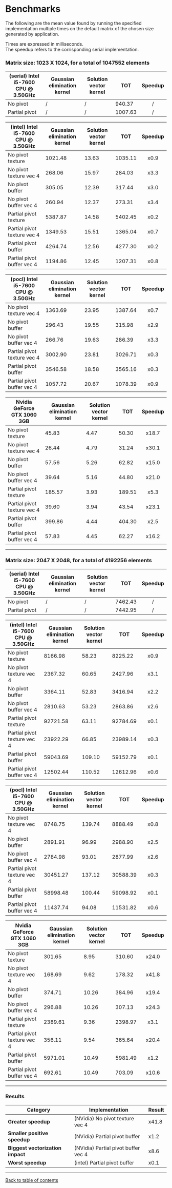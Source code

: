 # Benchmarks

The following are the mean value found by running the specified implementation multiple times on the default matrix of the chosen size generated by application.

Times are expressed in milliseconds.  
The speedup refers to the corrisponding serial implementation.

### **Matrix size:** 1023 X 1024, for a total of 1047552 elements

| (serial) Intel i5-7600 CPU @ 3.50GHz | Gaussian elimination kernel | Solution vector kernel | TOT | Speedup |
| - | - | - | - | :-: |
| No pivot | / | / | 940.37 | / |
| Partial pivot | / | / | 1007.63 | / |

| (intel) Intel i5-7600 CPU @ 3.50GHz | Gaussian elimination kernel | Solution vector kernel | TOT | Speedup |
| - | - | - | - | :-: |
| No pivot texture | 1021.48 | 13.63 | 1035.11 | x0.9 |
| No pivot texture vec 4 | 268.06 | 15.97 | 284.03 | x3.3 |
| No pivot buffer | 305.05 | 12.39 | 317.44 | x3.0 |
| No pivot buffer vec 4 | 260.94 | 12.37 | 273.31 | x3.4 |
| Partial pivot texture | 5387.87 | 14.58 | 5402.45 | x0.2 |
| Partial pivot texture vec 4 | 1349.53 | 15.51 | 1365.04 | x0.7 |
| Partial pivot buffer | 4264.74 | 12.56 | 4277.30 | x0.2 |
| Partial pivot buffer vec 4 | 1194.86 | 12.45 | 1207.31 | x0.8 |

| (pocl) Intel i5-7600 CPU @ 3.50GHz | Gaussian elimination kernel | Solution vector kernel | TOT | Speedup |
| - | - | - | - | :-: |
| No pivot texture vec 4 | 1363.69 | 23.95 | 1387.64 | x0.7 |
| No pivot buffer | 296.43 | 19.55 | 315.98 | x2.9 |
| No pivot buffer vec 4 | 266.76 | 19.63 | 286.39 | x3.3 |
| Partial pivot texture vec 4 | 3002.90 | 23.81 | 3026.71 | x0.3 |
| Partial pivot buffer | 3546.58 | 18.58 | 3565.16 | x0.3 |
| Partial pivot buffer vec 4 | 1057.72 | 20.67 | 1078.39 | x0.9 |

| Nvidia GeForce GTX 1060 3GB | Gaussian elimination kernel | Solution vector kernel | TOT | Speedup |
| - | - | - | - | :-: |
| No pivot texture | 45.83 | 4.47 | 50.30 | x18.7 |
| No pivot texture vec 4 | 26.44 | 4.79 | 31.24 | x30.1 |
| No pivot buffer | 57.56 | 5.26 | 62.82 | x15.0 |
| No pivot buffer vec 4 | 39.64 | 5.16 | 44.80 | x21.0 |
| Partial pivot texture | 185.57 | 3.93 | 189.51 | x5.3 |
| Partial pivot texture vec 4 | 39.60 | 3.94 | 43.54 | x23.1 |
| Partial pivot buffer | 399.86 | 4.44 | 404.30 | x2.5 |
| Partial pivot buffer vec 4 | 57.83 | 4.45 | 62.27 | x16.2 |

---

### **Matrix size:** 2047 X 2048, for a total of 4192256 elements

| (serial) Intel i5-7600 CPU @ 3.50GHz | Gaussian elimination kernel | Solution vector kernel | TOT | Speedup |
| - | - | - | - | :-: |
| No pivot | / | / | 7462.43 | / |
| Parital pivot | / | / | 7442.95 | / |

| (intel) Intel i5-7600 CPU @ 3.50GHz | Gaussian elimination kernel | Solution vector kernel | TOT | Speedup |
| - | - | - | - | :-: |
| No pivot texture | 8166.98 | 58.23 | 8225.22 | x0.9 |
| No pivot texture vec 4 | 2367.32 | 60.65 | 2427.96 | x3.1 |
| No pivot buffer | 3364.11 | 52.83 | 3416.94 | x2.2 |
| No pivot buffer vec 4 | 2810.63 | 53.23 | 2863.86 | x2.6 |
| Partial pivot texture | 92721.58 | 63.11 | 92784.69 | x0.1 |
| Partial pivot texture vec 4 | 23922.29 | 66.85 | 23989.14 | x0.3 |
| Partial pivot buffer | 59043.69 | 109.10 | 59152.79 | x0.1 |
| Partial pivot buffer vec 4 | 12502.44 | 110.52 | 12612.96 | x0.6 |

| (pocl) Intel i5-7600 CPU @ 3.50GHz | Gaussian elimination kernel | Solution vector kernel | TOT | Speedup |
| - | - | - | - | :-: |
| No pivot texture vec 4 | 8748.75 | 139.74 | 8888.49 | x0.8 |
| No pivot buffer | 2891.91 | 96.99 | 2988.90 | x2.5 |
| No pivot buffer vec 4 | 2784.98 | 93.01 | 2877.99 | x2.6 |
| Partial pivot texture vec 4 | 30451.27 | 137.12 | 30588.39 | x0.3 |
| Partial pivot buffer | 58998.48 | 100.44 | 59098.92 | x0.1 |
| Partial pivot buffer vec 4 | 11437.74 | 94.08 | 11531.82 | x0.6 |

| Nvidia GeForce GTX 1060 3GB | Gaussian elimination kernel | Solution vector kernel | TOT | Speedup |
| - | - | - | - | :-: |
| No pivot texture | 301.65 | 8.95 | 310.60 | x24.0 |
| No pivot texture vec 4 | 168.69 | 9.62 | 178.32 | x41.8 |
| No pivot buffer | 374.71 | 10.26 | 384.96 | x19.4 |
| No pivot buffer vec 4 | 296.88 | 10.26 | 307.13 | x24.3 |
| Partial pivot texture | 2389.61 | 9.36 | 2398.97 | x3.1 |
| Partial pivot texture vec 4 | 356.11 | 9.54 | 365.64 | x20.4 |
| Partial pivot buffer | 5971.01 | 10.49 | 5981.49 | x1.2 |
| Partial pivot buffer vec 4 | 692.61 | 10.49 | 703.09 | x10.6 |

---

### **Results**

| Category | Implementation | Result |
| - | - | - |
| **Greater speedup** | (NVidia) No pivot texture vec 4 | x41.8 |
| **Smaller positive speedup** | (NVidia) Partial pivot buffer | x1.2 |
| **Biggest vectorization impact** | (NVidia) Partial pivot buffer vec 4 | x8.6 |
| **Worst speedup** | (intel) Partial pivot buffer | x0.1 |

---

[Back to table of contents](Table-of-contents.md)